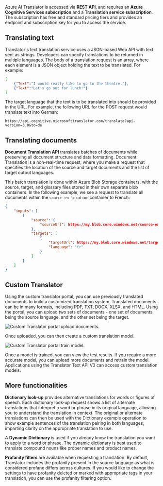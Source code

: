 Azure AI Translator is accessed via **REST API**, and requires an **Azure Cognitive Services subscription** and a **Translation service subscription**. The subscription has free and standard pricing tiers and provides an endpoint and subscription key for you to access the service.

## Translating text

Translator's text translation service uses a JSON-based Web API with text sent as strings. Developers can specify translations to be returned in multiple languages. The body of a translation request is an array, where each element is a JSON object holding the text to be translated. For example:

```json
[
    {"Text":"I would really like to go to the theatre."},
    {"Text":"Let's go out for lunch!"}
]
```

The target language that the text is to be translated into should be provided in the URL. For example, the following URL for the POST request would translate text into German:

```http
https://api.cognitive.microsofttranslator.com/translate?api-version=3.0&to=de
```

## Translating documents

**Document Translation API** translates batches of documents while preserving all document structure and data formatting. Document Translation is a non-real-time request, where you make a request that specifies the location of the source and target documents and the list of target output languages.

This batch translation is done within Azure Blob Storage containers, with the source, target, and glossary files stored in their own separate blob containers. In the following example, we see a request to translate all documents within the `source-en-location` container to French:

```json
{
    "inputs": [
        {
            "source": {
                "sourceUrl": https://my.blob.core.windows.net/source-en-location
            },
            "targets": [
                {
                    "targetUrl": https://my.blob.core.windows.net/target-fr-location,
                    "language": "fr"
                }
            ]
        }
    ]
}
```

## Custom Translator

Using the custom translator portal, you can use previously translated documents to build a customized translation system. Translated documents can be in many formats, including PDF, TXT, DOCX, XLSX, and HTML. Using the portal, you can upload two sets of documents - one set of documents being the source language, and the other set being the target.

![Custom Translator portal upload documents.](../media/3-how-to-upload.png)

Once uploaded, you can then create a custom translation model.

![Custom Translator portal train model.](../media/3-how-to-train.png)

Once a model is trained, you can view the test results. If you require a more accurate model, you can upload more documents and retrain the model. Applications using the Translator Text API V3 can access custom translation models.

## More functionalities

**Dictionary look-up** provides alternative translations for words or figures of speech. Each dictionary look-up request shows a list of alternate translations that interpret a word or phrase in its original language, allowing you to understand the translation in context. The original or alternate translations can then be used with the Dictionary example operation to show example sentences of the translation pairing in both languages, imparting clarity on the appropriate translation to use.

A **Dynamic Dictionary** is used if you already know the translation you want to apply to a word or phrase. The dynamic dictionary is best used to translate compound nouns like proper names and product names.

**Profanity filters** are available when requesting a translation. By default, Translator includes the profanity present in the source language as what is considered profane differs across cultures. If you would like to change the settings to have profanity deleted or marked with appropriate tags in your translation, you can use the profanity filtering option.
